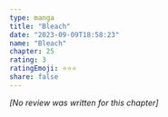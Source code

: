 ```yaml
---
type: manga
title: "Bleach"
date: "2023-09-09T18:58:23"
name: "Bleach"
chapter: 25
rating: 3
ratingEmoji: ⭐️⭐️⭐️
share: false
---
```


_[No review was written for this chapter]_
